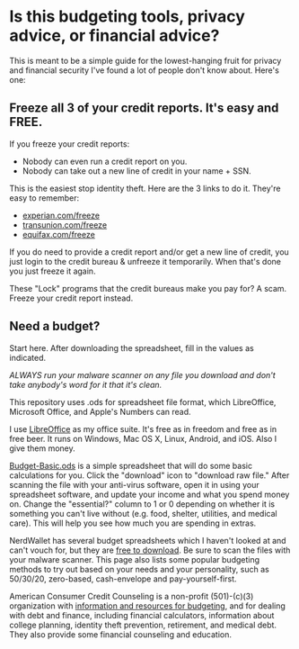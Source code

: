# Is this budgeting tools, privacy advice, or financial advice?
This is meant to be a simple guide for the lowest-hanging fruit for privacy and financial security I've found a lot of people don't know about.  Here's one:

## Freeze all 3 of your credit reports. It's easy and FREE.
If you freeze your credit reports:
* Nobody can even run a credit report on you.
* Nobody can take out a new line of credit in your name + SSN.

This is the easiest stop identity theft.  Here are the 3 links to do it. They're easy to remember:
- [experian.com/freeze](https://experian.com/freeze)
- [transunion.com/freeze](https://transunion.com/freeze)
- [equifax.com/freeze](https://equifax.com/freeze)

If you do need to provide a credit report and/or get a new line of credit, you just login to the credit bureau & unfreeze it temporarily. When that's done you just freeze it again.

These "Lock" programs that the credit bureaus make you pay for? A scam.  Freeze your credit report instead.

## Need a budget?  

Start here.  After downloading the spreadsheet, fill in the values as indicated.

*ALWAYS run your malware scanner on any file you download and don't take anybody's word for it that it's clean.*

This repository uses .ods for spreadsheet file format, which LibreOffice, Microsoft Office, and Apple's Numbers can read. 

I use [LibreOffice](https://www.libreoffice.org/) as my office suite. It's free as in freedom and free as in free beer. It runs on Windows, Mac OS X, Linux, Android, and iOS.  Also I give them money.

[Budget-Basic.ods](https://github.com/shannonwells/budgeting-tools/blob/main/Budget-Basic.ods) is a simple spreadsheet that will do some basic calculations for you. Click the "download" icon to "download raw file." After scanning the file with your anti-virus software, open it in using your spreadsheet software, and update your income and what you spend money on.  Change the "essential?" column to 1 or 0 depending on whether it is something you can't live without (e.g. food, shelter, utilities, and medical care). This will help you see how much you are spending in extras.

NerdWallet has several budget spreadsheets which I haven't looked at and can't vouch for, but they are [free to download](https://www.nerdwallet.com/article/finance/budget-worksheet). Be sure to scan the files with your malware scanner.  This page also lists some popular budgeting methods to try out based on your needs and your personality, such as 50/30/20, zero-based, cash-envelope and pay-yourself-first.

American Consumer Credit Counseling is a non-profit (501)-(c)(3) organization with [information and resources for budgeting](https://www.consumercredit.com/debt-resources-tools/budgeting), and for dealing with debt and finance, including financial calculators, information about college planning, identity theft prevention, retirement, and medical debt.  They also provide some financial counseling and education.
